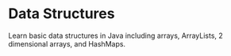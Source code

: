 # Data Structures

Learn basic data structures in Java including arrays, ArrayLists, 2 dimensional arrays, and HashMaps.

